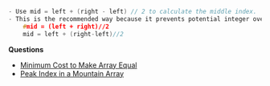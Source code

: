 ```c
- Use mid = left + (right - left) // 2 to calculate the middle index.
- This is the recommended way because it prevents potential integer overflow when dealing with large values of left and right.
    #mid = (left + right)//2
    mid = left + (right-left)//2
```
**Questions**
- [Minimum Cost to Make Array Equal](DS_Questions/Questions/vectors_arrays/Find_Search_Count/Find/Unsorted/Minimum/Minimum_Cost_to_Make_Array_Equal.md)
- [Peak Index in a Mountain Array
](/DS_Questions/Questions/vectors_arrays/Find_Search_Count/Find/Sorted/Increasing_Decresing_Mountain_Array.md)
